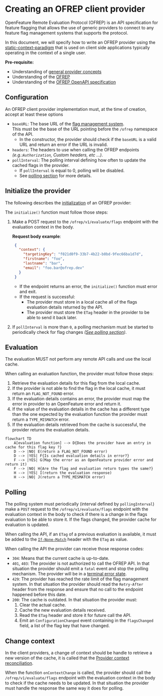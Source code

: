 # Creating an OFREP client provider

OpenFeature Remote Evaluation Protocol (OFREP) is an API specification for feature flagging that allows the use of generic providers to connect to any feature flag management systems that supports the protocol.

In this document, we will specify how to write an OFREP provider using the [static-context-paradigm](https://openfeature.dev/specification/glossary/#static-context-paradigm) that is used on client side applications typically operating in the context of a single user. 

**Pre-requisite:**
- Understanding of [general provider concepts](https://openfeature.dev/docs/reference/concepts/provider/)
- Understanding of the [OFREP](../../README.md)
- Understanding of the [OFREP OpenAPI specification](../../service/openapi.yaml)

## Configuration
An OFREP client provider implementation must, at the time of creation, accept at least these options
- `baseURL`: The base URL of the [flag management system](https://openfeature.dev/specification/glossary#flag-management-system).  
  This must be the base of the URL pointing before the `/ofrep` namespace of the API.
  - In the constructor, the provider should check if the `baseURL` is a valid URL and return an error if the URL is invalid.
- `headers`: The headers to use when calling the OFREP endpoints *(e.g.:`Authorization`, Custom headers, etc ...)*.
- `pollInterval`: The polling interval defining how often to update the cached flags in the provider.
  - If `pollInterval` is equal to 0, polling will be disabled.
  - See [polling section](#polling) for more details.

## Initialize the provider
The following describes the [initialization](https://openfeature.dev/specification/sections/providers#24-initialization) of an OFREP provider:

The `initialize()` function must follow those steps:
1. Make a POST request to the `/ofrep/v1/evaluate/flags` endpoint with the evaluation context in the body.

   **Request body example**:
   ```json
    {
      "context": {
        "targetingKey": "f021d0f9-33b7-4b22-b0bd-9fec66ba1d7d",
        "firstname": "foo",
        "lastname": "bar",
        "email": "foo.bar@ofrep.dev"
      }
    }
   ```

    - If the endpoint returns an error, the `initialize()` function must error and exit.  
    - If the request is successful:
      - The provider must store in a local cache all of the flags evaluation details returned by the API. 
      - The provider must store the `ETag` header in the provider to be able to send it back later.
2. If `pollInterval` is more than `0`, a polling mechanism must be started to periodically check for flag changes *([See polling section](#polling))*.

## Evaluation
The evaluation MUST not perform any remote API calls and use the local cache.

When calling an evaluation function, the provider must follow those steps:
1. Retrieve the evaluation details for this flag from the local cache.
2. If the provider is not able to find the flag in the local cache, it must return an `FLAG_NOT_FOUND` error.
3. If the evaluation details contains an error, the provider must map the error in provider to an OpenFeature error and return it.
4. If the value of the evaluation details in the cache has a different type than the one expected by the evaluation function the provider must return a `TYPE_MISMATCH` error.
5. If the evaluation details retrieved from the cache is successful, the provider returns the evaluation details.


```mermaid
flowchart TD
    A[evaluation function] --> D{Does the provider have an entry in cache for this flag key ?}
    D --> |NO| E(return a FLAG_NOT_FOUND error)
    D --> |YES| F{Is cached evaluation details in error?} 
    F --> |YES| G(Map the error as an OpenFeature provider error and return it)
    F --> |NO| H{Are the flag and evaluation return types the same?}
    H --> |YES| I(return the evaluation response)
    H --> |NO| J(return a TYPE_MISMATCH error)
```

## Polling
The polling system must periodically (interval defined by `pollingInterval`) make a `POST` request to the `/ofrep/v1/evaluate/flags` endpoint with the evaluation context in the body to check if there is a change in the flags evaluation to be able to store it.
If the flags changed, the provider cache for evaluation is updated.

When calling the API, if an `ETag` of a previous evaluation is available, it must be added to the [`If-None-Match`](https://developer.mozilla.org/en-US/docs/Web/HTTP/Reference/Headers/If-None-Match) header with the `ETag` as value.

When calling the API the provider can receive those response codes:
- `304`: Means that the current cache is up-to-date.
- `401`, `403`: The provider is not authorized to call the OFREP API. In that situation the provider should emit a `fatal` event and stop the polling mechanism. The provider will be in a [terminal error state](https://openfeature.dev/specification/sections/flag-evaluation#requirement-177).
- `429`: The provider has reached the rate limit of the flag management system. In that situation the provider should read the `Retry-After` header from the response and ensure that no call to the endpoint happened before this date.
- `200`: The cache is outdated. In that situation the provider must:
  1. Clear the actual cache.
  2. Cache the new evaluation details received.
  3. Read the `ETag` header and store it for future call the API.
  4. Emit an `ConfigurationChanged` event containing in the `flagsChanged` field, a list of the flag key that have changed.

## Change context
In the client providers, a change of context should be handle to retrieve a new version of the cache, it is called that the [Provider context reconciliation](https://openfeature.dev/specification/sections/providers/#26-provider-context-reconciliation).

When the function `onContextChange` is called, the provider should call the `/ofrep/v1/evaluate/flags` endpoint with the evaluation context in the body to check if the cache needs to be updated. In that situation the provider must handle the response the same way it does for polling.